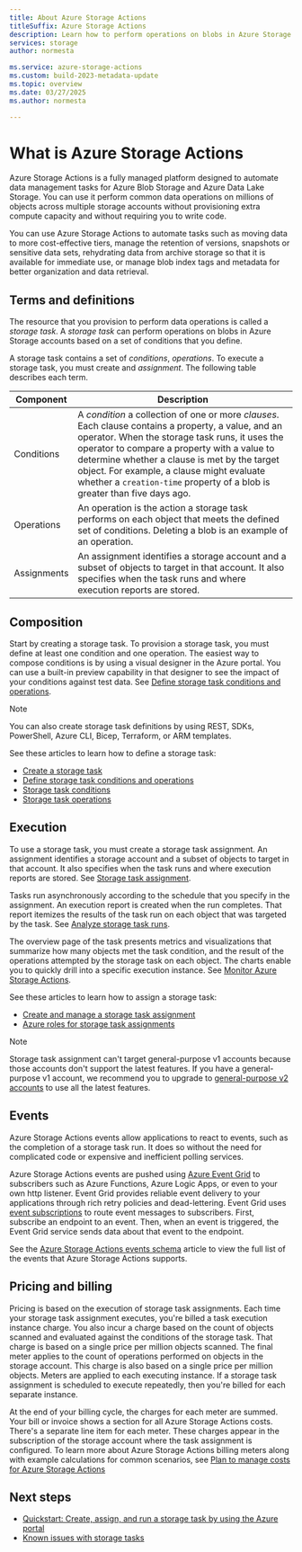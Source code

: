 ```yaml
---
title: About Azure Storage Actions
titleSuffix: Azure Storage Actions
description: Learn how to perform operations on blobs in Azure Storage accounts based on a set of conditions that you define. 
services: storage
author: normesta

ms.service: azure-storage-actions
ms.custom: build-2023-metadata-update
ms.topic: overview
ms.date: 03/27/2025
ms.author: normesta

---
```


# What is Azure Storage Actions

Azure Storage Actions is a fully managed platform designed to automate data management tasks for Azure Blob Storage and Azure Data Lake Storage. You can use it perform common data operations on millions of objects across multiple storage accounts without provisioning extra compute capacity and without requiring you to write code.

You can use Azure Storage Actions to automate tasks such as moving data to more cost-effective tiers, manage the retention of versions, snapshots or sensitive data sets, rehydrating data from archive storage so that it is available for immediate use, or manage blob index tags and metadata for better organization and data retrieval.

## Terms and definitions

The resource that you provision to perform data operations is called a _storage task_. A _storage task_ can perform operations on blobs in Azure Storage accounts based on a set of conditions that you define.

A storage task contains a set of _conditions_, _operations_. To execute a storage task, you must create and _assignment_. The following table describes each term.

| Component | Description |
|---|---|
| Conditions | A _condition_ a collection of one or more _clauses_. Each clause contains a property, a value, and an operator. When the storage task runs, it uses the operator to compare a property with a value to determine whether a clause is met by the target object. For example, a clause might evaluate whether a `creation-time` property of a blob is greater than five days ago. |
| Operations | An operation is the action a storage task performs on each object that meets the defined set of conditions. Deleting a blob is an example of an operation. |
| Assignments | An assignment identifies a storage account and a subset of objects to target in that account. It also specifies when the task runs and where execution reports are stored. |

## Composition

Start by creating a storage task. To provision a storage task, you must define at least one condition and one operation. The easiest way to compose conditions is by using a visual designer in the Azure portal. You can use a built-in preview capability in that designer to see the impact of your conditions against test data. See [Define storage task conditions and operations](storage-tasks/storage-task-conditions-operations-edit.md).

> [!NOTE]
> You can also create storage task definitions by using REST, SDKs, PowerShell, Azure CLI, Bicep, Terraform, or ARM templates.
  
See these articles to learn how to define a storage task:

- [Create a storage task](storage-tasks/storage-task-create.md)
- [Define storage task conditions and operations](storage-tasks/storage-task-conditions-operations-edit.md)
- [Storage task conditions](storage-tasks/storage-task-conditions.md)
- [Storage task operations](storage-tasks/storage-task-operations.md)

## Execution

To use a storage task, you must create a storage task assignment. An assignment identifies a storage account and a subset of objects to target in that account. It also specifies when the task runs and where execution reports are stored. See [Storage task assignment](storage-tasks/storage-task-assignment.md).

Tasks run asynchronously according to the schedule that you specify in the assignment. An execution report is created when the run completes. That report itemizes the results of the task run on each object that was targeted by the task. See [Analyze storage task runs](storage-tasks/storage-task-runs.md).

The overview page of the task presents metrics and visualizations that summarize how many objects met the task condition, and the result of the operations attempted by the storage task on each object. The charts enable you to quickly drill into a specific execution instance. See [Monitor Azure Storage Actions](storage-tasks/monitor-storage-tasks.md).

See these articles to learn how to assign a storage task:

- [Create and manage a storage task assignment](storage-tasks/storage-task-assignment-create.md)
- [Azure roles for storage task assignments](storage-tasks/storage-task-authorization-roles.md)

> [!NOTE]
> Storage task assignment can't target general-purpose v1 accounts because those accounts don't support the latest features. If you have a general-purpose v1 account, we recommend you to upgrade to [general-purpose v2 accounts](/azure/well-architected/service-guides/storage-accounts/operational-excellence#design-considerations) to use all the latest features.

## Events

Azure Storage Actions events allow applications to react to events, such as the completion of a storage task run. It does so without the need for complicated code or expensive and inefficient polling services.

Azure Storage Actions events are pushed using [Azure Event Grid](https://azure.microsoft.com/services/event-grid/) to subscribers such as Azure Functions, Azure Logic Apps, or even to your own http listener. Event Grid provides reliable event delivery to your applications through rich retry policies and dead-lettering. Event Grid uses [event subscriptions](../event-grid/concepts.md#event-subscriptions) to route event messages to subscribers. First, subscribe an endpoint to an event. Then, when an event is triggered, the Event Grid service sends data about that event to the endpoint.

See the [Azure Storage Actions events schema](../event-grid/event-schema-storage-actions.md?toc=/azure/storage-actions/toc.json) article to view the full list of the events that Azure Storage Actions supports.

## Pricing and billing

Pricing is based on the execution of storage task assignments. Each time your storage task assignment executes, you're billed a task execution instance charge. You also incur a charge based on the count of objects scanned and evaluated against the conditions of the storage task. That charge is based on a single price per million objects scanned. The final meter applies to the count of operations performed on objects in the storage account. This charge is also based on a single price per million objects. Meters are applied to each executing instance. If a storage task assignment is scheduled to execute repeatedly, then you're billed for each separate instance. 

At the end of your billing cycle, the charges for each meter are summed. Your bill or invoice shows a section for all Azure Storage Actions costs. There's a separate line item for each meter. These charges appear in the subscription of the storage account where the task assignment is configured. To learn more about Azure Storage Actions billing meters along with example calculations for common scenarios, see [Plan to manage costs for Azure Storage Actions](storage-actions-plan-manage-costs.md)

## Next steps

- [Quickstart: Create, assign, and run a storage task by using the Azure portal](storage-tasks/storage-task-quickstart-portal.md)
- [Known issues with storage tasks](storage-tasks/storage-task-known-issues.md)